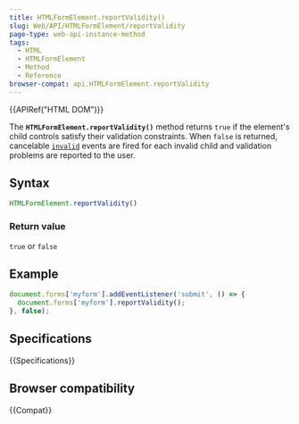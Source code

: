 ```yaml
---
title: HTMLFormElement.reportValidity()
slug: Web/API/HTMLFormElement/reportValidity
page-type: web-api-instance-method
tags:
  - HTML
  - HTMLFormElement
  - Method
  - Reference
browser-compat: api.HTMLFormElement.reportValidity
---
```


{{APIRef("HTML DOM")}}

The **`HTMLFormElement.reportValidity()`** method returns
`true` if the element's child controls satisfy their validation constraints.
When `false` is returned, cancelable
[`invalid`](/en-US/docs/Web/API/HTMLInputElement/invalid_event) events are fired for
each invalid child and validation problems are reported to the user.

## Syntax

```js
HTMLFormElement.reportValidity()
```

### Return value

`true` or `false`

## Example

```js
document.forms['myform'].addEventListener('submit', () => {
  document.forms['myform'].reportValidity();
}, false);
```

## Specifications

{{Specifications}}

## Browser compatibility

{{Compat}}
